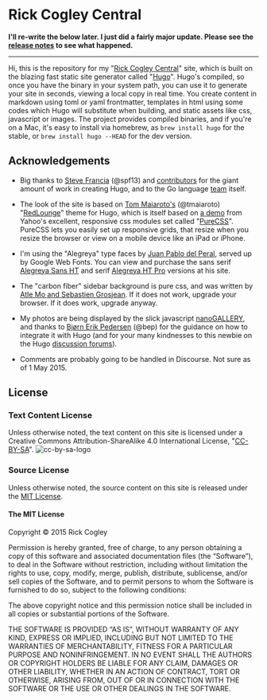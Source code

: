 # Rick Cogley Central

**I'll re-write the below later. I just did a fairly major update. Please see the [release notes](https://github.com/RickCogley/RCC-Hugo2015/releases/tag/v2.0) to see what happened.**

* * *

Hi, this is the repository for my "[Rick Cogley Central](http://rick.cogley.info)" site, which is built on the blazing fast static site generator called "[Hugo](http://gohugo.io)". Hugo's compiled, so once you have the binary in your system path, you can use it to generate your site in seconds, viewing a local copy in real time. You create content in markdown using toml or yaml frontmatter, templates in html using some codes which Hugo will substitute when building, and static assets like css, javascript or images. The project provides compiled binaries, and if you're on a Mac, it's easy to install via homebrew, as `brew install hugo` for the stable, or `brew install hugo --HEAD` for the dev version.

## Acknowledgements

* Big thanks to [Steve Francia](http://spf13.com) (@spf13) and [contributors](https://github.com/spf13/hugo/graphs/contributors) for the giant amount of work in creating Hugo, and to the Go language [team](http://golang.org/CONTRIBUTORS) itself.

* The look of the site is based on [Tom Maiaroto's](http://shift8creative.com) (@tmaiaroto) "[RedLounge](https://github.com/tmaiaroto/hugo-redlounge)" theme for Hugo, which is itself based on [a demo](http://purecss.io/layouts/blog) from Yahoo's excellent, responsive css modules set called "[PureCSS](http://purecss.io)". PureCSS lets you easily set up responsive grids, that resize when you resize the browser or view on a mobile device like an iPad or iPhone.

* I'm using the "Alegreya" type faces by [Juan Pablo del Peral](http://www.huertatipografica.com/about), served up by Google Web Fonts. You can view and purchase the sans serif [Alegreya Sans HT](http://www.huertatipografica.com/fonts/alegreya-sans-ht) and serif [Alegreya HT Pro](http://www.huertatipografica.com/fonts/alegreya-ht-pro) versions at his site.

* The "carbon fiber" sidebar background is pure css, and was written by [Atle Mo and Sebastien Grosjean](http://lea.verou.me/css3patterns/#carbon). If it does not work, upgrade your browser. If it does work, upgrade anyway.

* My photos are being displayed by the slick javascript [nanoGALLERY](http://nanogallery.brisbois.fr), and thanks to [Bjørn Erik Pedersen](http://bep.is) (@bep) for the guidance on how to integrate it with Hugo (and for your many kindnesses to this newbie on the Hugo [discussion forums](http://discuss.hugo.io)).

* Comments are probably going to be handled in Discourse. Not sure as of 1 May 2015.

## License

### Text Content License

Unless otherwise noted, the text content on this site is licensed under a Creative Commons Attribution-ShareAlike 4.0 International License, "[CC-BY-SA](http://creativecommons.org/licenses/by-sa/4.0/)".
![cc-by-sa-logo](https://i.creativecommons.org/l/by-sa/4.0/88x31.png)

### Source License

Unless otherwise noted, the source content on this site is released under the [MIT License](http://opensource.org/licenses/MIT).

#### The MIT License

Copyright © 2015 Rick Cogley

Permission is hereby granted, free of charge, to any person obtaining a copy of this software and associated documentation files (the “Software”), to deal in the Software without restriction, including without limitation the rights to use, copy, modify, merge, publish, distribute, sublicense, and/or sell copies of the Software, and to permit persons to whom the Software is furnished to do so, subject to the following conditions:

The above copyright notice and this permission notice shall be included in all copies or substantial portions of the Software.

THE SOFTWARE IS PROVIDED “AS IS”, WITHOUT WARRANTY OF ANY KIND, EXPRESS OR IMPLIED, INCLUDING BUT NOT LIMITED TO THE WARRANTIES OF MERCHANTABILITY, FITNESS FOR A PARTICULAR PURPOSE AND NONINFRINGEMENT. IN NO EVENT SHALL THE AUTHORS OR COPYRIGHT HOLDERS BE LIABLE FOR ANY CLAIM, DAMAGES OR OTHER LIABILITY, WHETHER IN AN ACTION OF CONTRACT, TORT OR OTHERWISE, ARISING FROM, OUT OF OR IN CONNECTION WITH THE SOFTWARE OR THE USE OR OTHER DEALINGS IN THE SOFTWARE.
